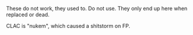 
These do not work, they used to. Do not use. They only end up here when replaced or dead.

CLAC is "nukem", which caused a shitstorm on FP.





